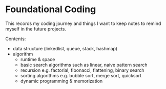 # Foundational Coding

This records my coding journey and things I want to keep notes to remind myself in the future projects.

Contents:
- data structure (linkedlist, queue, stack, hashmap)
- algorithm 
    - runtime & space
    - basic search algorithms such as linear, naive pattern search
    - recursion e.g. factorial, fibonacci, flattening, binary search
    - sorting algorithms e.g. bubble sort, merge sort, quicksort
    - dynamic programming & memorization
